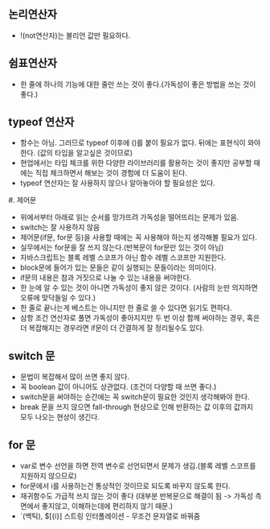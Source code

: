 ## 논리연산자
- !(not연산자)는 불리언 값만 필요하다.
## 쉼표연산자
- 한 줄에 하나의 기능에 대한 줄만 쓰는 것이 좋다.(가독성이 좋은 방법을 쓰는 것이 좋다.)
## typeof 연산자
- 함수는 아님. 그러므로 typeof 이후에 ()를 붙이 필요가 없다. 뒤에는 표현식이 와야한다. (값의 타입을 알고싶은 것이므로)
- 현업에서는 타입 체크를 위한 다양한 라이브러리를 활용하는 것이 좋지만 공부할 때에는 직접 체크하면서 해보는 것이 경험에 더 도움이 된다.
- typeof 연산자는 잘 사용하지 않으나 알아놓아야 할 필요성은 있다.

#. 제어문
- 위에서부터 아래로 읽는 순서를 망가뜨려 가독성을 떨어뜨리는 문제가 있음.
- switch는 잘 사용하지 않음
- 제어문(if문, for문 등)을 사용할 때에는 꼭 사용해야 하는지 생각해볼 필요가 있다.
- 실무에서는 for문을 잘 쓰지 않는다.(반복문이 for문만 있는 것이 아님)
- 자바스크립트는 블록 레벨 스코프가 아닌 함수 레벨 스코프만 지원한다.
- block문에 들어가 있는 문들은 같이 실행되는 문들이라는 의미이다.
- if문의 내용은 참과 거짓으로 나눌 수 있는 내용을 써야한다.
- 한 눈에 알 수 있는 것이 아니면 가독성이 좋지 않은 것이다. (사람의 눈만 의지하면 오류에 맞닥들일 수 있다.)
- 한 줄로 끝나는게 베스트는 아니지만 한 줄로 쓸 수 있다면 읽기도 편하다.
- 삼항 조건 연산자로 풀면 가독성이 좋아지지만 두 번 이상 함께 써야하는 경우, 혹은 더 복잡해지는 경우라면 if문이 더 간결하게 잘 정리될수도 있다. 
## switch 문
- 문법이 복잡해서 많이 쓰면 좋지 않다.
- 꼭 boolean 값이 아니어도 상관없다. (조건이 다양할 때 쓰면 좋다.)
- switch문을 써야하는 순간에는 꼭 switch문이 필요한 것인지 생각해봐야 한다.
- break 문을 쓰지 않으면 fall-through 현상으로 인해 반환하는 값 이후의 값까지 모두 나오는 현상이 생긴다.
## for 문
- var로 변수 선언을 하면 전역 변수로 선언되면서 문제가 생김.(블록 레벨 스코프를 지원하지 않으므로)
- for문에서 i를 사용하는건 통상적인 것이므로 되도록 바꾸지 않도록 한다.
- 재귀함수도 가급적 쓰지 않는 것이 좋다 (대부분 반복문으로 해결이 됨 -> 가독성 측면에서 좋지않고, 이해하는데에 편리하지 않기 때문.)
- `(백틱), $[{i}] 스트링 인터폴레이션 - 무조건 문자열로 바꿔줌